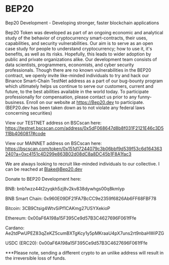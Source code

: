 # BEP20
Bep20 Development - Developing stronger, faster blockchain applications

Bep20 Token was developed as part of an ongoing economic and analytical study of the behavior of cryptocurrency smart-contracts, their uses, capabilities, and security vulnerabilities. Our aim is to serve as an open case study for people to understand cryptocurrency; how to use it, it's benefits, as well as its risks. Hopefully, this leads to wider adoption by public and private organizations alike. Our development team consists of data scientists, programmers, economists, and cyber security professionals. Though there are no known vulnerabilities in the BEP20 contract, we openly invite like-minded individuals to try and hack our Binance Smart-Chain TestNet address as a part of our bug-bounty program which ultimately helps us continue to serve our customers, current and future, to the best abilities available in the world today. To participate professionally for compensation, please contact us prior to any funny-business. Enroll on our website at https://Bep20.dev to participate. (BEP20.dev has been taken down as to not 
violate any federal laws concerning securities)

View our TESTNET address on BSCscan here:
https://testnet.bscscan.com/address/0x5dF068647d8b8f031F2121E46c3D511Bb4060817#code

View our MAINNET address on BSCscan here:
https://bscscan.com/token/0x151d17244079c3b06bbf9d539f53c6d164363240?a=0xc4151c4D299e863B02d08dC8a8DC45b1F8A1fac3

We are always looking to recruit like-minded individuals to our collective. I can be reached at Blake@Bep20.dev 



Donate to BEP20 Development here:

BNB:   bnb1wzz44t2zyqkh5zj8v2kv838dywhgs00q8kmlyp

BNB Smart Chain:  0x960E09DF21FA7BcCC9e2359f6826Ab6FF68FBF78

Bitcoin:  3CB9Ctsig4WtvSiPf1CAKmg27USYXekioP

Ethereum:  0x00aF6A198a15F395Ce9d57B3C4627696F061fFfe

Cardano:  Ae2tdPwUPEZ83qZeKZ5cumBXTgKcy1y5pMKraaU4pX7uns2rt9nbaHWiPZG

USDC (ERC20):  0x00aF6A198a15F395Ce9d57B3C4627696F061fFfe 

***Please note, sending a different crypto to an unlike address will result in the irreversible loss of funds.
